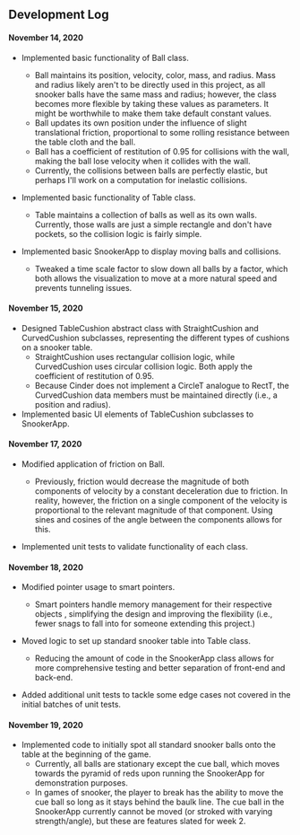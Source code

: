## Development Log

#### November 14, 2020

- Implemented basic functionality of Ball class.
    - Ball maintains its position, velocity, color, mass, and radius. Mass
      and radius likely aren't to be directly used in this project, as all
      snooker balls have the same mass and radius; however, the class becomes
      more flexible by taking these values as parameters. It might be
      worthwhile to make them take default constant values.
    - Ball updates its own position under the influence of slight
      translational friction, proportional to some rolling resistance between
      the table cloth and the ball.
    - Ball has a coefficient of restitution of 0.95 for collisions with the
     wall, making the ball lose velocity when it collides with the wall.
    - Currently, the collisions between balls are perfectly elastic, but
      perhaps I'll work on a computation for inelastic collisions.

- Implemented basic functionality of Table class.
    - Table maintains a collection of balls as well as its own walls.
      Currently, those walls are just a simple rectangle and don't have
      pockets, so the collision logic is fairly simple. 
     
- Implemented basic SnookerApp to display moving balls and collisions.
    - Tweaked a time scale factor to slow down all balls by a factor, which
      both allows the visualization to move at a more natural speed and
      prevents tunneling issues.
      
#### November 15, 2020

- Designed TableCushion abstract class with StraightCushion and CurvedCushion
 subclasses, representing the different types of cushions on a snooker table.
    - StraightCushion uses rectangular collision logic, while CurvedCushion
     uses circular collision logic. Both apply the coefficient of restitution
      of 0.95.
    - Because Cinder does not implement a CircleT analogue to RectT, the
     CurvedCushion data members must be maintained directly (i.e., a position
      and radius).
- Implemented basic UI elements of TableCushion subclasses to SnookerApp.

#### November 17, 2020

- Modified application of friction on Ball.
    - Previously, friction would decrease the magnitude of both components of
     velocity by a constant deceleration due to friction. In reality, 
     however, the friction on a single component of the velocity is proportional to
      the relevant magnitude of that component. Using sines and cosines of
       the angle between the components allows for this.
  
- Implemented unit tests to validate functionality of each class.

#### November 18, 2020

- Modified pointer usage to smart pointers.
    - Smart pointers handle memory management for their respective objects
    , simplifying the design and improving the flexibility (i.e., fewer snags
     to fall into for someone extending this project.)
     
- Moved logic to set up standard snooker table into Table class.
    - Reducing the amount of code in the SnookerApp class allows for more
     comprehensive testing and better separation of front-end and back-end.
     
 - Added additional unit tests to tackle some edge cases not covered in the
  initial batches of unit tests.
  
#### November 19, 2020

- Implemented code to initially spot all standard snooker balls onto the
 table at the beginning of the game.
    - Currently, all balls are stationary except the cue ball, which moves
      towards the pyramid of reds upon running the SnookerApp for
      demonstration purposes.
    - In games of snooker, the player to break has the ability to move the
      cue ball so long as it stays behind the baulk line. The cue ball
      in the SnookerApp currently cannot be moved (or stroked with varying
      strength/angle), but these are features slated for week 2. 